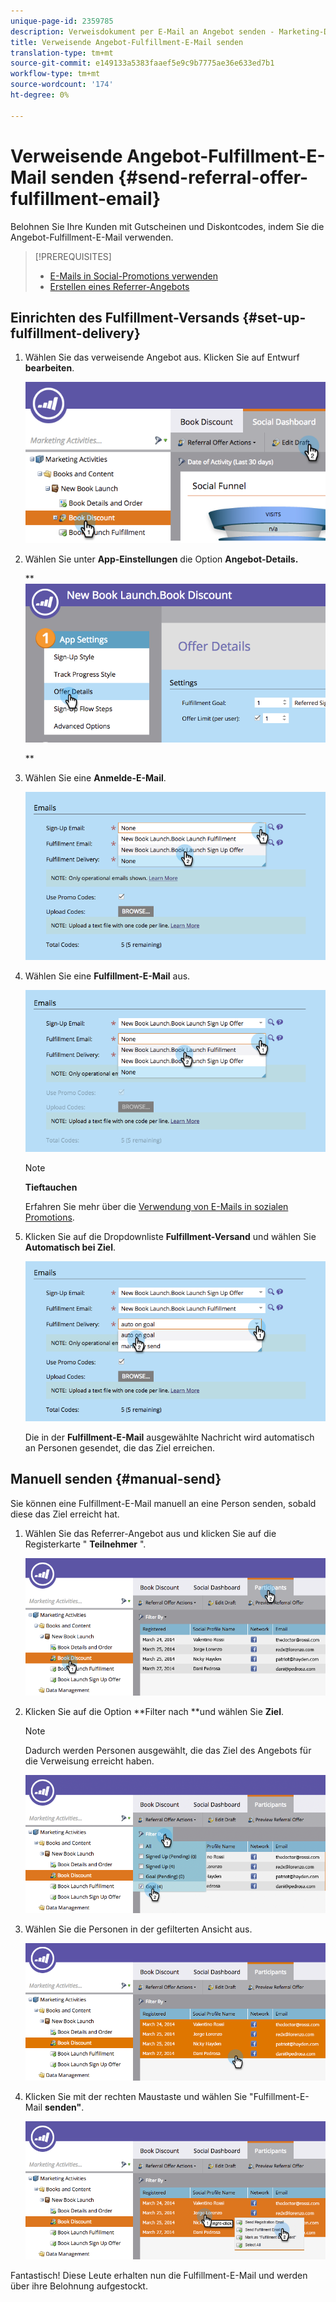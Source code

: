 ```yaml
---
unique-page-id: 2359785
description: Verweisdokument per E-Mail an Angebot senden - Marketing-Dokumente - Produktdokumentation
title: Verweisende Angebot-Fulfillment-E-Mail senden
translation-type: tm+mt
source-git-commit: e149133a5383faaef5e9c9b7775ae36e633ed7b1
workflow-type: tm+mt
source-wordcount: '174'
ht-degree: 0%

---
```



# Verweisende Angebot-Fulfillment-E-Mail senden {#send-referral-offer-fulfillment-email}

Belohnen Sie Ihre Kunden mit Gutscheinen und Diskontcodes, indem Sie die Angebot-Fulfillment-E-Mail verwenden.

>[!PREREQUISITES]
>
>* [E-Mails in Social-Promotions verwenden](../../../../product-docs/demand-generation/social/social-functions/use-emails-in-social-promotions.md)
>* [Erstellen eines Referrer-Angebots](create-a-referral-offer.md)

>



## Einrichten des Fulfillment-Versands {#set-up-fulfillment-delivery}

1. Wählen Sie das verweisende Angebot aus. Klicken Sie auf Entwurf **bearbeiten**.

   ![](assets/image2015-4-20-16-3a3-3a14.png)

1. Wählen Sie unter **App-Einstellungen** die Option **Angebot-Details.**

   ** ![](assets/image2015-4-23-12-3a53-3a16.png)

   **

1. Wählen Sie eine **Anmelde-E-Mail**.

   ![](assets/image2015-4-23-12-3a58-3a52.png)

1. Wählen Sie eine **Fulfillment-E-Mail** aus.

   ![](assets/image2015-4-23-13-3a4-3a40.png)

   >[!NOTE]
   >
   >**Tieftauchen**
   >
   >
   >Erfahren Sie mehr über die [Verwendung von E-Mails in sozialen Promotions](../../../../product-docs/demand-generation/social/social-functions/use-emails-in-social-promotions.md).

1. Klicken Sie auf die Dropdownliste **Fulfillment-Versand** und wählen Sie **Automatisch bei Ziel**.

   ![](assets/image2015-4-23-13-3a13-3a33.png)

   Die in der **Fulfillment-E-Mail** ausgewählte Nachricht wird automatisch an Personen gesendet, die das Ziel erreichen.

## Manuell senden {#manual-send}

Sie können eine Fulfillment-E-Mail manuell an eine Person senden, sobald diese das Ziel erreicht hat.

1. Wählen Sie das Referrer-Angebot aus und klicken Sie auf die Registerkarte &quot; **Teilnehmer** &quot;.

   ![](assets/image2015-4-20-15-3a37-3a14.png)

1. Klicken Sie auf die Option **Filter nach **und wählen Sie **Ziel**.

   >[!NOTE]
   >
   >Dadurch werden Personen ausgewählt, die das Ziel des Angebots für die Verweisung erreicht haben.

   ![](assets/image2015-4-20-15-3a59-3a11.png)

1. Wählen Sie die Personen in der gefilterten Ansicht aus.

   ![](assets/2015-04-23-13-08-53.png)

1. Klicken Sie mit der rechten Maustaste und wählen Sie &quot;Fulfillment-E-Mail **senden&quot;**.

   ![](assets/2015-04-20-15-54-13.png)

Fantastisch! Diese Leute erhalten nun die Fulfillment-E-Mail und werden über ihre Belohnung aufgestockt.
